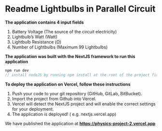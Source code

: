 # Readme Lightbulbs in Parallel Circuit

**The application contains 4 input fields**

1. Battery Voltage (The source of the circuit electricity)
2. Lightbulb’s Watt (Watt)
3. Lightbulb Resistance (Ω)
4. Number of Lightbulbs (Maximum 99 Lightbulbs)

**The application was built with the NextJS framework to run this application**

```jsx
npm run dev
// install nodeJS by running npm install at the root of the project first.
```

**To deploy the application on Vercel, follow these instructions**

1. Push your code to your git repository (GitHub, GitLab, BitBucket).
2. Import the project from Github into Vercel.
3. Vercel will detect the NextJS project and will enable the correct settings for your deployment.
4. The application is deployed! ( e.g. nextjs.vercel.app)

We have published the application at **https://physics-project-2.vercel.app**
